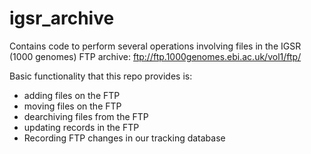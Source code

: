 # igsr_archive
Contains code to perform several operations involving files in the IGSR (1000 genomes) FTP archive: ftp://ftp.1000genomes.ebi.ac.uk/vol1/ftp/




Basic functionality that this repo provides is:

* adding files on the FTP
* moving files on the FTP
* dearchiving files from the FTP
* updating records in the FTP
* Recording FTP changes in our tracking database

